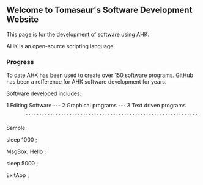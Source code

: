## Welcome to Tomasaur's Software Development Website

This page is for the development of software using AHK. 

AHK is an open-source scripting language. 

### Progress

To date AHK has been used to create over 150 software programs. GitHub has been a refference for AHK software development for years. 
 

Software developed includes:

1 Editing Software  ---
2 Graphical programs  ---
3 Text driven programs

           ```````````````````````````````````````````````````````````````

Sample:

sleep 1000 ;

MsgBox, Hello ;

sleep 5000 ;

ExitApp ;
